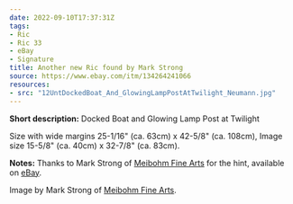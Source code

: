 ```yaml
---
date: 2022-09-10T17:37:31Z
tags:
- Ric
- Ric 33
- eBay
- Signature
title: Another new Ric found by Mark Strong
source: https://www.ebay.com/itm/134264241066
resources:
- src: "12UntDockedBoat_And_GlowingLampPostAtTwilight_Neumann.jpg"
---
```


**Short description:** Docked Boat and Glowing Lamp Post at Twilight

Size with wide margins 25-1/16" (ca. 63cm) x 42-5/8" (ca. 108cm), Image size 15-5/8" (ca. 40cm) x 32-7/8" (ca. 83cm).

**Notes:** Thanks to Mark Strong of [Meibohm Fine Arts](http://meibohmfinearts.com/) for the hint, available on [eBay](https://www.ebay.com/itm/134264241066).

Image by Mark Strong of [Meibohm Fine Arts](http://meibohmfinearts.com/).
